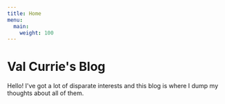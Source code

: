 ```yaml
---
title: Home
menu:
  main:
    weight: 100
---
```


# Val Currie's Blog

Hello! I've got a lot of disparate interests and this blog is where I dump my
thoughts about all of them.
